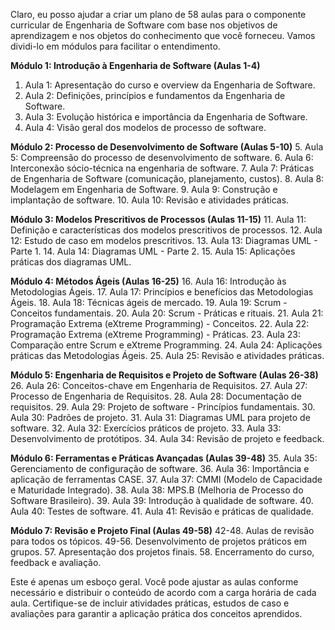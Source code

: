 Claro, eu posso ajudar a criar um plano de 58 aulas para o componente curricular de Engenharia de Software com base nos objetivos de aprendizagem e nos objetos do conhecimento que você forneceu. Vamos dividi-lo em módulos para facilitar o entendimento.

**Módulo 1: Introdução à Engenharia de Software (Aulas 1-4)**
1. Aula 1: Apresentação do curso e overview da Engenharia de Software.
2. Aula 2: Definições, princípios e fundamentos da Engenharia de Software.
3. Aula 3: Evolução histórica e importância da Engenharia de Software.
4. Aula 4: Visão geral dos modelos de processo de software.

**Módulo 2: Processo de Desenvolvimento de Software (Aulas 5-10)**
5. Aula 5: Compreensão do processo de desenvolvimento de software.
6. Aula 6: Interconexão sócio-técnica na engenharia de software.
7. Aula 7: Práticas de Engenharia de Software (comunicação, planejamento, custos).
8. Aula 8: Modelagem em Engenharia de Software.
9. Aula 9: Construção e implantação de software.
10. Aula 10: Revisão e atividades práticas.

**Módulo 3: Modelos Prescritivos de Processos (Aulas 11-15)**
11. Aula 11: Definição e características dos modelos prescritivos de processos.
12. Aula 12: Estudo de caso em modelos prescritivos.
13. Aula 13: Diagramas UML - Parte 1.
14. Aula 14: Diagramas UML - Parte 2.
15. Aula 15: Aplicações práticas dos diagramas UML.

**Módulo 4: Métodos Ágeis (Aulas 16-25)**
16. Aula 16: Introdução às Metodologias Ágeis.
17. Aula 17: Princípios e benefícios das Metodologias Ágeis.
18. Aula 18: Técnicas ágeis de mercado.
19. Aula 19: Scrum - Conceitos fundamentais.
20. Aula 20: Scrum - Práticas e rituais.
21. Aula 21: Programação Extrema (eXtreme Programming) - Conceitos.
22. Aula 22: Programação Extrema (eXtreme Programming) - Práticas.
23. Aula 23: Comparação entre Scrum e eXtreme Programming.
24. Aula 24: Aplicações práticas das Metodologias Ágeis.
25. Aula 25: Revisão e atividades práticas.

**Módulo 5: Engenharia de Requisitos e Projeto de Software (Aulas 26-38)**
26. Aula 26: Conceitos-chave em Engenharia de Requisitos.
27. Aula 27: Processo de Engenharia de Requisitos.
28. Aula 28: Documentação de requisitos.
29. Aula 29: Projeto de software - Princípios fundamentais.
30. Aula 30: Padrões de projeto.
31. Aula 31: Diagramas UML para projeto de software.
32. Aula 32: Exercícios práticos de projeto.
33. Aula 33: Desenvolvimento de protótipos.
34. Aula 34: Revisão de projeto e feedback.

**Módulo 6: Ferramentas e Práticas Avançadas (Aulas 39-48)**
35. Aula 35: Gerenciamento de configuração de software.
36. Aula 36: Importância e aplicação de ferramentas CASE.
37. Aula 37: CMMI (Modelo de Capacidade e Maturidade Integrado).
38. Aula 38: MPS.B (Melhoria de Processo do Software Brasileiro).
39. Aula 39: Introdução à qualidade de software.
40. Aula 40: Testes de software.
41. Aula 41: Revisão e práticas de qualidade.

**Módulo 7: Revisão e Projeto Final (Aulas 49-58)**
42-48. Aulas de revisão para todos os tópicos.
49-56. Desenvolvimento de projetos práticos em grupos.
57. Apresentação dos projetos finais.
58. Encerramento do curso, feedback e avaliação.

Este é apenas um esboço geral. Você pode ajustar as aulas conforme necessário e distribuir o conteúdo de acordo com a carga horária de cada aula. Certifique-se de incluir atividades práticas, estudos de caso e avaliações para garantir a aplicação prática dos conceitos aprendidos.